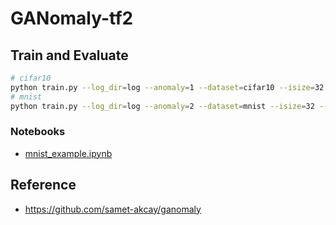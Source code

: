 # GANomaly-tf2


## Train and Evaluate

```bash
# cifar10
python train.py --log_dir=log --anomaly=1 --dataset=cifar10 --isize=32 --nc=3
# mnist
python train.py --log_dir=log --anomaly=2 --dataset=mnist --isize=32 --nc=1
```

### Notebooks

- [mnist_example.ipynb](mnist_example.ipynb)

## Reference

- https://github.com/samet-akcay/ganomaly
